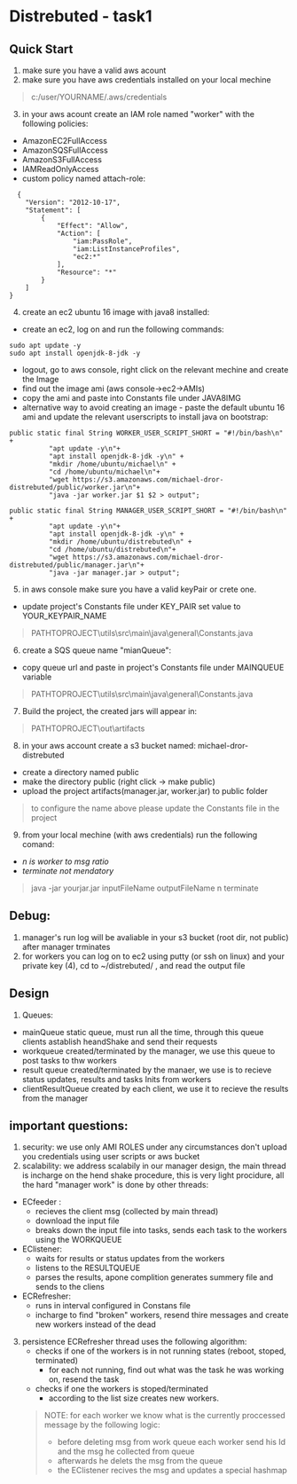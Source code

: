 # Distrebuted - task1
## Quick Start 
1. make sure you have a valid aws acount 
2. make sure you have aws credentials installed on your local mechine 
> c:/user/YOURNAME/.aws/credentials
3. in your aws acount create an IAM role named "worker" with the following policies:
  - AmazonEC2FullAccess 
  - AmazonSQSFullAccess 
  - AmazonS3FullAccess 
  - IAMReadOnlyAccess 
  - custom policy named attach-role:
```
  {
    "Version": "2012-10-17",
    "Statement": [
        {
            "Effect": "Allow",
            "Action": [
                "iam:PassRole",
                "iam:ListInstanceProfiles",
                "ec2:*"
            ],
            "Resource": "*"
        }
    ]
}
```
4. create an ec2 ubuntu 16 image with java8 installed:
  - create an ec2, log on and run the following commands:
  ```
  sudo apt update -y
  sudo apt install openjdk-8-jdk -y
  ```
  - logout, go to aws console, right click on the relevant mechine and create the Image 
  - find out the image ami (aws console->ec2->AMIs)
  - copy the ami and paste into Constants file under JAVA8IMG
  - alternative way to avoid creating an image - paste the default ubuntu 16 ami and update the relevant userscripts to install java on bootstrap:
  ```
  public static final String WORKER_USER_SCRIPT_SHORT = "#!/bin/bash\n" +
            "apt update -y\n"+
            "apt install openjdk-8-jdk -y\n" +
            "mkdir /home/ubuntu/michael\n" +
            "cd /home/ubuntu/michael\n"+
            "wget https://s3.amazonaws.com/michael-dror-distrebuted/public/worker.jar\n"+
            "java -jar worker.jar $1 $2 > output";
  
  public static final String MANAGER_USER_SCRIPT_SHORT = "#!/bin/bash\n" +
            "apt update -y\n"+
            "apt install openjdk-8-jdk -y\n" +
            "mkdir /home/ubuntu/distrebuted\n" +
            "cd /home/ubuntu/distrebuted\n"+
            "wget https://s3.amazonaws.com/michael-dror-distrebuted/public/manager.jar\n"+
            "java -jar manager.jar > output";
  ```
5. in aws console make sure you have a valid keyPair or crete one.
  - update project's Constants file under KEY_PAIR set value to YOUR_KEYPAIR_NAME
  >PATHTOPROJECT\utils\src\main\java\general\Constants.java 
6. create a SQS queue name "mianQueue":
  - copy queue url and paste in project's Constants file under MAINQUEUE variable
  >PATHTOPROJECT\utils\src\main\java\general\Constants.java
7. Build the project, the created jars will appear in:
  >PATHTOPROJECT\out\artifacts
8. in your aws account create a s3 bucket named: michael-dror-distrebuted
  - create a directory named public
  - make the directory public (right click -> make public)
  - upload the project artifacts(manager.jar, worker.jar) to public folder
>to configure the name above please update the Constants file in the project
9. from your local mechine (with aws credentials) run the following comand:
  - *n is worker to msg ratio*
  - *terminate not mendatory*
> java -jar yourjar.jar inputFileName outputFileName n terminate


## Debug:
1. manager's run log will be avaliable in your s3 bucket (root dir, not public) after manager trminates
2. for workers you can log on to ec2 using putty (or ssh on linux) and your private key (4), cd to ~/distrebuted/ , and read the output file   

## Design
1. Queues:
  - mainQueue static queue, must run all the time, through this queue clients astablish heandShake and send their requests
  - workqueue created/terminated by the manager, we use this queue to post tasks to thw workers
  - result queue created/terminated by the manaer, we use is to recieve status updates, results and tasks Inits  from workers
  - clientResultQueue created by each client, we use it to recieve the results from the manager
  
## important questions:
1. security: we use only AMI ROLES under any circumstances don't upload you credentials using user scripts or aws bucket
2. scalability: we address scalabily in our manager design, the main thread is incharge on the hend shake procedure,
this is very light procidure, all the hard "manager work" is done by other threads:
  - ECfeeder :
    - recieves the client msg (collected by main thread) 
    - download the input file
    - breaks down the input file into tasks, sends each task to the workers using the WORKQUEUE
  - EClistener:
    - waits for results or status updates from the workers
    - listens to the RESULTQUEUE
    - parses the results, apone complition generates summery file and sends to the cliens
  - ECRefresher:
    - runs in interval configured in Constans file
    - incharge to find "broken" workers, resend thire messages and create new workers instead of the dead
 3. persistence ECRefresher thread uses the following algorithm:
    - checks if one of the workers is in not running states (reboot, stoped, terminated)
      - for each not running, find out what was the task he was working on, resend the task
    - checks if one the workers is stoped/terminated
      - according to the list size creates new workers.
    > NOTE: for each worker we know what is the currently proccessed message by the following logic:
    > - before deleting msg from work queue each worker send his Id and the msg he collected from queue
    > - afterwards he delets the msg from the queue
    > - the EClistener recives the msg and updates a special hashmap 












